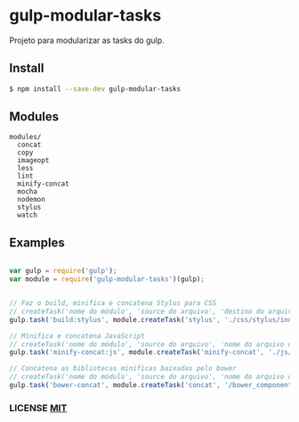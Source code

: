 # gulp-modular-tasks
Projeto para modularizar as tasks do gulp.

## Install

```sh
$ npm install --save-dev gulp-modular-tasks
```

## Modules
    modules/
      concat
      copy
      imageopt
      less
      lint
      minify-concat
      mocha
      nodemon
      stylus
      watch

## Examples

```javascript

var gulp = require('gulp');
var module = require('gulp-modular-tasks')(gulp);


// Faz o build, minifica e concatena Stylus para CSS
// createTask('nome do módulo', 'source do arquivo', 'destino do arquivo compilado')
gulp.task('build:stylus', module.createTask('stylus', './css/stylus/index.styl', '.css/build/'));

// Minifica e concatena JavaScript
// createTask('nome do módulo', 'source do arquivo', 'nome do arquivo de destino do js concatenado' 'destino do arquivo compilado')
gulp.task('minify-concat:js', module.createTask('minify-concat', './js/index.js', 'all.min.js', 'build/js'));

// Concatena as bibliotecas minificas baixadas pelo bower
// createTask('nome do módulo', 'source do arquivo', 'nome do arquivo de destino do js concatenado' 'destino do arquivo compilado')
gulp.task('bower-concat', module.createTask('concat', '/bower_components/**/*.min.js', 'components.min.js', 'build/js'));

```

### LICENSE [MIT](LICENSE)
